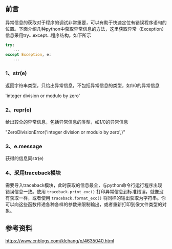 ## 前言
异常信息的获取对于程序的调试非常重要，可以有助于快速定位有错误程序语句的位置。下面介绍几种python中获取异常信息的方法，这里获取异常（Exception）信息采用try...except...程序结构。如下所示

```python
try:
　　...
except Exception, e:
　　...
```


### 1、str(e)

返回字符串类型，只给出异常信息，不包括异常信息的类型，如1/0的异常信息

'integer division or modulo by zero'

### 2、repr(e)

给出较全的异常信息，包括异常信息的类型，如1/0的异常信息

"ZeroDivisionError('integer division or modulo by zero',)"

### 3、e.message

获得的信息同str(e)

### 4、采用traceback模块

需要导入traceback模块，此时获取的信息最全，与python命令行运行程序出现错误信息一致。使用 `traceback.print_exc()` 打印异常信息到标准错误，就像没有获取一样，或者使用 `traceback.format_exc()` 将同样的输出获取为字符串。你可以向这些函数传递各种各样的参数来限制输出，或者重新打印到像文件类型的对象。


## 参考资料
https://www.cnblogs.com/klchang/p/4635040.html